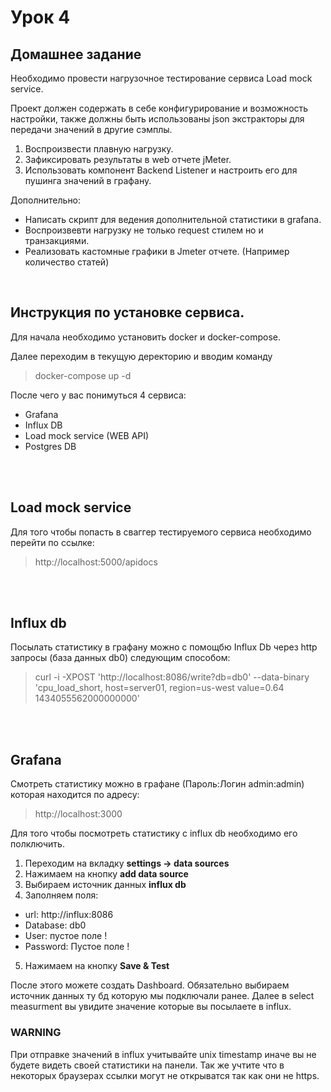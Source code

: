 # Урок 4

## Домашнее задание

Необходимо провести нагрузочное тестирование сервиса Load mock service.

Проект должен содержать в себе конфигурирование и возможность настройки, также должны быть использованы json экстракторы для передачи значений в другие сэмплы.

1. Воспроизвести плавную нагрузку.
2. Зафиксировать результаты в web отчете jMeter.
3. Использовать компонент Backend Listener и настроить его для пушинга значений в графану.

Дополнительно:

- Написать скрипт для ведения дополнительной статистики в grafana.
- Воспроизвевти нагрузку не только request стилем но и транзакциями.
- Реализовать кастомные графики в Jmeter отчете. (Например количество статей)


<br>

## Инструкция по установке сервиса.

Для начала необходимо установить docker и docker-compose.

Далее переходим в текущую деректорию и вводим команду

> docker-compose up -d

После чего у вас понимуться 4 сервиса:

- Grafana
- Influx DB 
- Load mock service (WEB API)
- Postgres DB

<br>
<br>

## Load mock service

Для того чтобы попасть в сваггер тестируемого сервиса необходимо перейти по ссылке:

> http://localhost:5000/apidocs

<br>
<br>

## Influx db

Посылать статистику в графану можно с помощбю Influx Db через http запросы (база данных db0) следующим способом:

> curl -i -XPOST 'http://localhost:8086/write?db=db0' --data-binary 'cpu_load_short, host=server01, region=us-west value=0.64 1434055562000000000'

<br>
<br>

## Grafana

Смотреть статистику можно в графане (Пароль:Логин admin:admin) которая находится по адресу:

> http://localhost:3000

Для того чтобы посмотреть статистику с influx db необходимо его полключить.

1. Переходим на вкладку **settings -> data sources**
2. Нажимаем на кнопку **add data source**
3. Выбираем источник данных **influx db**
4. Заполняем поля:

- url: http://influx:8086
- Database: db0
- User: пустое поле !
- Password: Пустое поле !

5. Нажимаем на кнопку **Save & Test**

После этого можете создать Dashboard. Обязательно выбираем источник данных ту бд которую мы подключали ранее. Далее в select measurment вы увидите значение которые вы посылаете в influx.

### WARNING

При отправке значений в influx учитывайте unix timestamp иначе вы не будете видеть своей статистики на панели.
Так же учтите что в некоторых браузерах ссылки могут не открыватся так как они не https.

<br>